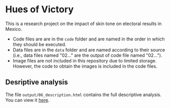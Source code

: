 # Hues of Victory
This is a research project on the impact of skin tone on electoral results in Mexico. 

- Code files are are in the `code` folder and are named in the order in which they should be executed. 
- Data files are in the `data` folder and are named according to their source (i.e., data files named "02..." are the output of code file named "02..."). 
- Image files are not included in this repository due to limited storage. However, the code to obtain the images is included in the code files.

## Desriptive analysis
The file `output/06_description.html` contains the full descriptive analysis. You can view it [here](https://0196d186-7df5-1052-02d0-37358b9d9332.share.connect.posit.cloud/).
